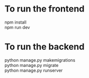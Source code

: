 # To run the frontend
npm install <br>
npm run dev

# To run the backend
python manage.py makemigrations <br>
python manage.py migrate <br>
python manage.py runserver


